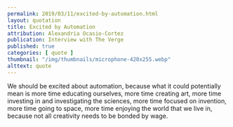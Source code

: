 ```yaml
---
permalink: 2019/03/11/excited-by-automation.html
layout: quotation
title: Excited by Automation
attribution: Alexandria Ocasio-Cortez
publication: Interview with The Verge
published: true
categories: [ quote ]
thumbnail: "/img/thumbnails/microphone-420x255.webp"
alttext: quote
---
```


We should be excited about automation, because what it could potentially mean is more time 
educating ourselves, more time creating art, more time investing in and investigating 
the sciences, more time focused on invention, more time going to space, more time enjoying 
the world that we live in, because not all creativity needs to be bonded by wage.

